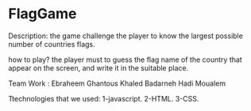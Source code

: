 # FlagGame
Description:
the game challenge the player to know the largest possible number of countries flags.

how to play?
the player must to guess the flag name of the country that appear on the screen, and write it in the suitable place.

Team Work :
Ebraheem Ghantous
Khaled Badarneh
Hadi Moualem

Ttechnologies that we used:
1-javascript.
2-HTML.
3-CSS.
